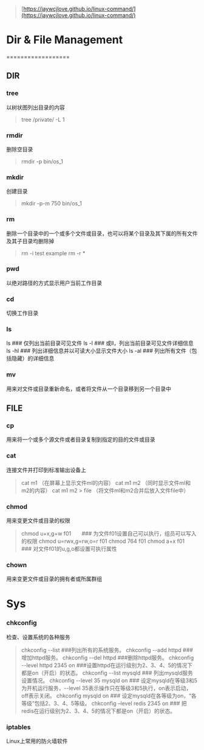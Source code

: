 > [https://jaywcjlove.github.io/linux-command/](https://jaywcjlove.github.io/linux-command/)

# Dir & File Management
==================

## DIR

### tree
以树状图列出目录的内容
>tree /private/ -L 1

### rmdir
删除空目录
>rmdir -p bin/os_1

### mkdir
创建目录
>mkdir -p-m 750 bin/os_1

### rm
删除一个目录中的一个或多个文件或目录，也可以将某个目录及其下属的所有文件及其子目录均删除掉
>rm -i test example
rm -r *

### pwd
以绝对路径的方式显示用户当前工作目录

### cd
切换工作目录

### ls
ls ### 仅列出当前目录可见文件
ls -l ### 或ll，列出当前目录可见文件详细信息
ls -hl ### 列出详细信息并以可读大小显示文件大小
ls -al ### 列出所有文件（包括隐藏）的详细信息

### mv
用来对文件或目录重新命名，或者将文件从一个目录移到另一个目录中

## FILE

### cp
用来将一个或多个源文件或者目录复制到指定的目的文件或目录

### cat
连接文件并打印到标准输出设备上
>cat m1 （在屏幕上显示文件ml的内容）
cat m1 m2 （同时显示文件ml和m2的内容） 
cat m1 m2 > file （将文件ml和m2合并后放入文件file中）

### chmod
用来变更文件或目录的权限
>chmod u+x,g+w f01　　### 为文件f01设置自己可以执行，组员可以写入的权限
chmod u=rwx,g=rw,o=r f01 
chmod 764 f01 chmod a+x f01　　 ### 对文件f01的u,g,o都设置可执行属性

### chown
用来变更文件或目录的拥有者或所属群组

# Sys
### chkconfig
检查、设置系统的各种服务
>chkconfig --list             ###列出所有的系统服务。
chkconfig --add httpd        ###增加httpd服务。
chkconfig --del httpd        ###删除httpd服务。
chkconfig --level httpd 2345 on        ###设置httpd在运行级别为2、3、4、5的情况下都是on（开启）的状态。
chkconfig --list mysqld        ### 列出mysqld服务设置情况。
chkconfig --level 35 mysqld on ### 设定mysqld在等级3和5为开机运行服务，--level 35表示操作只在等级3和5执行，on表示启动，off表示关闭。
chkconfig mysqld on            ### 设定mysqld在各等级为on，“各等级”包括2、3、4、5等级。
chkconfig –level redis 2345 on ### 把redis在运行级别为2、3、4、5的情况下都是on（开启）的状态。

### iptables
Linux上常用的防火墙软件